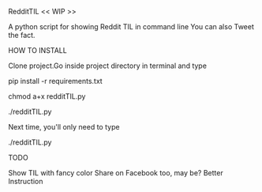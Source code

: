 RedditTIL << WIP >>

A python script for showing Reddit TIL in command line
You can also Tweet the fact.

HOW TO INSTALL

Clone project.Go inside project directory in terminal and type

pip install -r requirements.txt

chmod a+x redditTIL.py

./redditTIL.py

Next time, you'll only need to type

./redditTIL.py



TODO

Show TIL with fancy color
Share on Facebook too, may be?
Better Instruction
